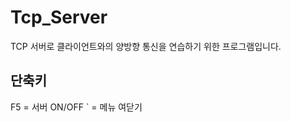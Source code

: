 Tcp_Server
=============

TCP 서버로 클라이언트와의 양방향 통신을 연습하기 위한 프로그램입니다.







단축키 
-------------
F5  = 서버 ON/OFF
`   = 메뉴 여닫기

